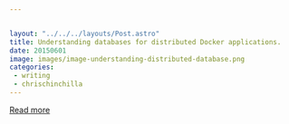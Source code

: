 ```yaml
---


layout: "../../../layouts/Post.astro"
title: Understanding databases for distributed Docker applications.
date: 20150601
image: images/image-understanding-distributed-database.png
categories:
 - writing
 - chrischinchilla
---
```




[Read more](/)